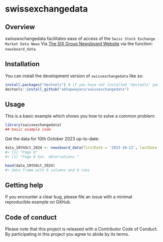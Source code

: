 
<!-- README.md is generated from README.Rmd. Please edit that file -->

# swissexchangedata

<!-- badges: start -->
<!-- badges: end -->

## Overview

swisswxchangedata facilitates ease of access of the
`Swiss Stock Exchange Market Data News` Via [The SIX Group Newsboard
Website](https://www.six-group.com/en/products-services/the-swiss-stock-exchange/market-data/news-tools/newsboard.html#/)
via the function: `newsboard_data`.

## Installation

You can install the development version of `swissexchangedata` like so:

``` r
install.packages("devtools") # if you have not installed "devtools" package
devtools::install_github("akhapwoyaco/swissexchangedata")
```

## Usage

This is a basic example which shows you how to solve a common problem:

``` r
library(swissexchangedata)
## basic example code
```

Get the data for 10th October 2023 up-to-date:  

``` r
data_10thOct_2024 <- newsboard_data(firstDate = '2023-10-12', lastDate = Sys.Date())
#> [1] "Page 0"
#> [1] "Page 0 has  observations."
```

``` r
head(data_10thOct_2024)
#> data frame with 0 columns and 0 rows
```

## Getting help

If you encounter a clear bug, please file an issue with a minimal
reproducible example on GitHub.

## Code of conduct

Please note that this project is released with a Contributor Code of
Conduct. By participating in this project you agree to abide by its
terms.
